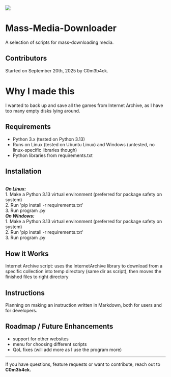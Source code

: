 <img src="https://img.shields.io/github/downloads/C0m3b4ck/Mass-Media-Downloader/total">

# Mass-Media-Downloader

A selection of scripts for mass-downloading media.

## Contributors  
Started on September 20th, 2025 by C0m3b4ck.

# Why I made this
I wanted to back up and save all the games from Internet Archive, as I have too many empty disks lying around.

## Requirements  
- Python 3.x (tested on Python 3.13)  
- Runs on Linux (tested on Ubuntu Linux) and Windows (untested, no linux-specific libraries though)
- Python libraries from requirements.txt 

## Installation  
<br>***On Linux:***
<br>1. Make a Python 3.13 virtual environment (preferred for package safety on system)
<br>2. Run 'pip install -r requirements.txt'
<br>3. Run program .py
<br>***On Windows:***
<br>1. Make a Python 3.13 virtual environment (preferred for package safety on system)
<br>2. Run 'pip install -r requirements.txt'
<br>3. Run program .py

## How it Works 
Internet Archive script: uses the InternetArchive library to download from a specific collection into temp directory (same dir as script), then moves the finished files to right directory

## Instructions
Planning on making an instruction written in Markdown, both for users and for developers.

## Roadmap / Future Enhancements  
- support for other websites
- menu for choosing different scripts
- QoL fixes (will add more as I use the program more)
---

If you have questions, feature requests or want to contribute, reach out to **C0m3b4ck.**
